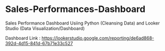 # Sales-Performances-Dashboard
Sales Performance Dashboard Usiing Python (Cleansing Data) and Looker Studio (Data Visualization/Dashboard)

Dashboard Link : https://lookerstudio.google.com/reporting/de6ad868-392d-4d15-841d-67b71e33c527
